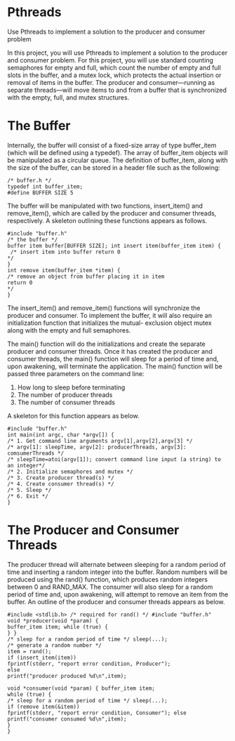 # Pthreads
Use Pthreads to implement a solution to the producer and consumer problem

In this project, you will use Pthreads to implement a solution to the producer and consumer problem. For this project, you will use standard counting semaphores for empty and full, which count the number of empty and full slots in the buffer, and a mutex lock, which protects the actual insertion or removal of items in the buffer. The producer and consumer—running as separate threads—will move items to and from a buffer that is synchronized with the empty, full, and mutex structures.

# The Buffer
Internally, the buffer will consist of a fixed-size array of type buffer_item (which will be defined using a typedef). The array of buffer_item objects will be manipulated as a circular queue. The definition of buffer_item, along with the size of the buffer, can be stored in a header file such as the following:

```
/* buffer.h */
typedef int buffer_item; 
#define BUFFER SIZE 5
```
The buffer will be manipulated with two functions, insert_item() and remove_item(), which are called by the producer and consumer threads, respectively. A skeleton outlining these functions appears as follows.

```
#include "buffer.h"
/* the buffer */
buffer item buffer[BUFFER SIZE]; int insert item(buffer_item item) {
 /* insert item into buffer return 0
*/
}
int remove item(buffer_item *item) {
/* remove an object from buffer placing it in item
return 0
*/
}
```

The insert_item() and remove_item() functions will synchronize the producer and consumer. To implement the buffer, it will also require an initialization function that initializes the mutual- exclusion object mutex along with the empty and full semaphores.

The main() function will do the initializations and create the separate producer and consumer threads. Once it has created the producer and consumer threads, the main() function will sleep for a period of time and, upon awakening, will terminate the application. The main() function will be passed three parameters on the command line:
1. How long to sleep before terminating
2. The number of producer threads
3. The number of consumer threads

A skeleton for this function appears as below.
```
#include "buffer.h"
int main(int argc, char *argv[]) {
/* 1. Get command line arguments argv[1],argv[2],argv[3] */
/* argv[1]: sleepTime, argv[2]: producerThreads, argv[3]: comsumerThreads */
/* sleepTime=atoi(argv[1]); convert command line input (a string) to an integer*/
/* 2. Initialize semaphores and mutex */
/* 3. Create producer thread(s) */
/* 4. Create consumer thread(s) */
/* 5. Sleep */
/* 6. Exit */
}
```

# The Producer and Consumer Threads
The producer thread will alternate between sleeping for a random period of time and inserting a random integer into the buffer. Random numbers will be produced using the rand() function, which produces random integers between 0 and RAND_MAX. The consumer will also sleep for a random period of time and, upon awakening, will attempt to remove an item from the buffer. An outline of the producer and consumer threads appears as below.

```
#include <stdlib.h> /* required for rand() */ #include "buffer.h"
void *producer(void *param) {
buffer_item item; while (true) {
} }
/* sleep for a random period of time */ sleep(...);
/* generate a random number */
item = rand();
if (insert_item(item))
fprintf(stderr, "report error condition, Producer");
else
printf("producer produced %d\n",item);

void *consumer(void *param) { buffer_item item;
while (true) {
/* sleep for a random period of time */ sleep(...);
if (remove item(&item))
fprintf(stderr, "report error condition, Consumer"); else
printf("consumer consumed %d\n",item);
} 
}
```

